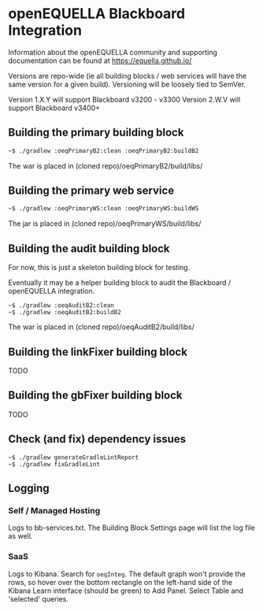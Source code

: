 # openEQUELLA Blackboard Integration

Information about the openEQUELLA community and supporting documentation can be found at https://equella.github.io/

Versions are repo-wide (ie all building blocks / web services will have the same version for a given build).  Versioning will be loosely tied to SemVer.

Version 1.X.Y will support Blackboard v3200 - v3300
Version 2.W.V will support Blackboard v3400+

## Building the primary building block
```bash
~$ ./gradlew :oeqPrimaryB2:clean :oeqPrimaryB2:buildB2
```
The war is placed in (cloned repo)/oeqPrimaryB2/build/libs/

## Building the primary web service
```bash
~$ ./gradlew :oeqPrimaryWS:clean :oeqPrimaryWS:buildWS
```
The jar is placed in (cloned repo)/oeqPrimaryWS/build/libs/

## Building the audit building block
For now, this is just a skeleton building block for testing.

Eventually it may be a helper building block to audit the Blackboard / openEQUELLA integration.

```
~$ ./gradlew :oeqAuditB2:clean
~$ ./gradlew :oeqAuditB2:buildB2
```
The war is placed in (cloned repo)/oeqAuditB2/build/libs/

## Building the linkFixer building block
TODO

## Building the gbFixer building block
TODO

## Check (and fix) dependency issues
```
~$ ./gradlew generateGradleLintReport
~$ ./gradlew fixGradleLint
```

## Logging
### Self / Managed Hosting
Logs to bb-services.txt.  The Building Block Settings page will list the log file as well.

### SaaS
Logs to Kibana.  Search for `oeqInteg`.  The default graph won't provide the rows, so hover over the bottom rectangle on the left-hand side of the Kibana Learn interface (should be green) to Add Panel.  Select Table and 'selected' queries.  
